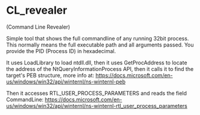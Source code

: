 # CL_revealer

(Command Line Revealer)

Simple tool that shows the full commandline of any running 32bit process. This normally means the full executable path and all arguments passed. You provide the PID (Process ID) in hexadecimal.

It uses LoadLibrary to load ntdll.dll, then it uses GetProcAddress to locate the address of the NtQueryInformationProcess API, then it calls it to find the target's PEB structure, more info at: https://docs.microsoft.com/en-us/windows/win32/api/winternl/ns-winternl-peb

Then it accesses RTL_USER_PROCESS_PARAMETERS and reads the field CommandLine: https://docs.microsoft.com/en-us/windows/win32/api/winternl/ns-winternl-rtl_user_process_parameters
